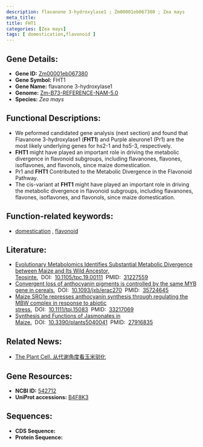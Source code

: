 ```yaml
---
description: flavanone 3-hydroxylase1 ; Zm00001eb067380 ; Zea mays
meta_title:
title: FHT1
categories: [Zea mays]
tags: [ domestication,flavonoid ]
---
```


## Gene Details:
- **Gene ID:**	[Zm00001eb067380](https://www.maizegdb.org/gene_center/gene/Zm00001eb067380)
- **Gene Symbol:** FHT1
- **Gene Name:** flavanone 3-hydroxylase1
- **Genome:** [Zm-B73-REFERENCE-NAM-5.0](https://www.maizegdb.org/genome/assembly/Zm-B73-REFERENCE-NAM-5.0)
- **Species:** *Zea mays*

## Functional Descriptions:
   - We peformed candidated gene analysis (next section) and found that Flavanone 3-hydroxylase1 (**FHT1**) and Purple aleurone1 (Pr1) are the most likely underlying genes for hs2-1 and hs5-3, respectively.
   - **FHT1** might have played an important role in driving the metabolic divergence in flavonoid subgroups, including flavanones, flavones, isoflavones, and flavonols, since maize domestication.
   - Pr1 and **FHT1** Contributed to the Metabolic Divergence in the Flavonoid Pathway.
   - The cis-variant at **FHT1** might have played an important role in driving the metabolic divergence in flavonoid subgroups, including flavanones, flavones, isoflavones, and flavonols, since maize domestication.

## Function-related keywords:
- [domestication](/tags/domestication/)&nbsp;,&nbsp;[flavonoid](/tags/flavonoid/)

## Literature:
   - [Evolutionary Metabolomics Identifies Substantial Metabolic Divergence between Maize and Its Wild Ancestor, Teosinte.]( https://academic.oup.com/plcell/article/31/9/1990/5985766?login=true)&nbsp;&nbsp;DOI:&nbsp;&nbsp;[10.1105/tpc.19.00111](https://academic.oup.com/plcell/article/31/9/1990/5985766?login=true)&nbsp;&nbsp;PMID:&nbsp;&nbsp;[31227559](https://pubmed.ncbi.nlm.nih.gov/31227559/)
   - [Convergent loss of anthocyanin pigments is controlled by the same MYB gene in cereals.]( https://academic.oup.com/jxb/article/73/18/6089/6611922)&nbsp;&nbsp;DOI:&nbsp;&nbsp;[10.1093/jxb/erac270](https://academic.oup.com/jxb/article/73/18/6089/6611922)&nbsp;&nbsp;PMID:&nbsp;&nbsp;[35724645](https://pubmed.ncbi.nlm.nih.gov/35724645/)
   - [Maize SRO1e represses anthocyanin synthesis through regulating the MBW complex in response to abiotic stress.]( https://onlinelibrary.wiley.com/doi/10.1111/tpj.15083)&nbsp;&nbsp;DOI:&nbsp;&nbsp;[10.1111/tpj.15083](https://onlinelibrary.wiley.com/doi/10.1111/tpj.15083)&nbsp;&nbsp;PMID:&nbsp;&nbsp;[33217069](https://pubmed.ncbi.nlm.nih.gov/33217069/)
   - [Synthesis and Functions of Jasmonates in Maize.]( https://www.mdpi.com/2223-7747/5/4/41)&nbsp;&nbsp;DOI:&nbsp;&nbsp;[10.3390/plants5040041](https://www.mdpi.com/2223-7747/5/4/41)&nbsp;&nbsp;PMID:&nbsp;&nbsp;[27916835](https://pubmed.ncbi.nlm.nih.gov/27916835/)

## Related News:
   - [The Plant Cell. 从代谢角度看玉米驯化](https://mp.weixin.qq.com/s?__biz=Mzg3MDEwNDEyMg==&mid=2247484911&idx=1&sn=0f9b461504697b3300bceefe7de2213c&chksm=ce93a8baf9e421ac3d9f8fcbe25749797acebeef921dd321b10d06986e8e5191ef27d161186f&scene=27#wechat_redirect)

## Gene Resources:
- **NCBI ID:** [542712](https://www.ncbi.nlm.nih.gov/gene/?term=542712)
- **UniProt accessions:** [B4F8K3](https://www.uniprot.org/uniprotkb/B4F8K3/entry)



## Sequences:
- **CDS Sequence:**
- **Protein Sequence:**
